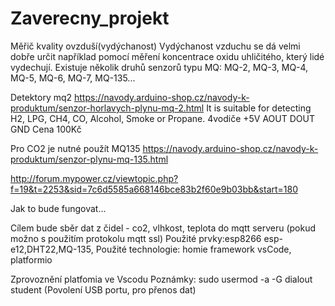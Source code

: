 # Zaverecny_projekt

Měřič kvality ovzduší(vydýchanost)
Vydýchanost vzduchu se dá velmi dobře určit například pomocí měření koncentrace oxidu uhličitého, který lidé vydechují.
Existuje několik druhů senzorů typu MQ: MQ-2, MQ-3, MQ-4, MQ-5, MQ-6, MQ-7, MQ-135...

Detektory mq2 https://navody.arduino-shop.cz/navody-k-produktum/senzor-horlavych-plynu-mq-2.html  It is suitable for detecting H2, LPG, CH4, CO, Alcohol, Smoke or Propane.
4vodiče
+5V
AOUT
DOUT
GND
Cena 100Kč

Pro CO2 je nutné použít MQ135 https://navody.arduino-shop.cz/navody-k-produktum/senzor-plynu-mq-135.html

http://forum.mypower.cz/viewtopic.php?f=19&t=2253&sid=7c6d5585a668146bce83b2f60e9b03bb&start=180

Jak to bude fungovat...

Cílem bude sběr dat z čidel - co2, vlhkost, teplota do mqtt serveru (pokud možno s použitím protokolu mqtt ssl)
Použité prvky:esp8266 esp-e12,DHT22,MQ-135,
Použité technologie: homie framework
vsCode, platformio

Zprovoznění platfomia ve Vscodu
Poznámky:
sudo usermod -a -G dialout student (Povolení USB portu, pro přenos dat)



